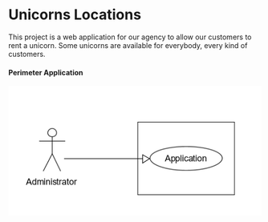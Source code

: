# Unicorns Locations 

This project is a web application for our agency to allow our customers to rent a unicorn.
Some unicorns are available for everybody, every kind of customers.

#### Perimeter Application 

![perimeter-application-screen](assets/perimeter-application-screen.PNG)
